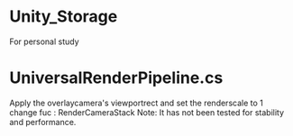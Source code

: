 # Unity_Storage
For personal study

# UniversalRenderPipeline.cs

  Apply the overlaycamera's viewportrect and set the renderscale to 1  
  change fuc : RenderCameraStack
  Note: It has not been tested for stability and performance.  
